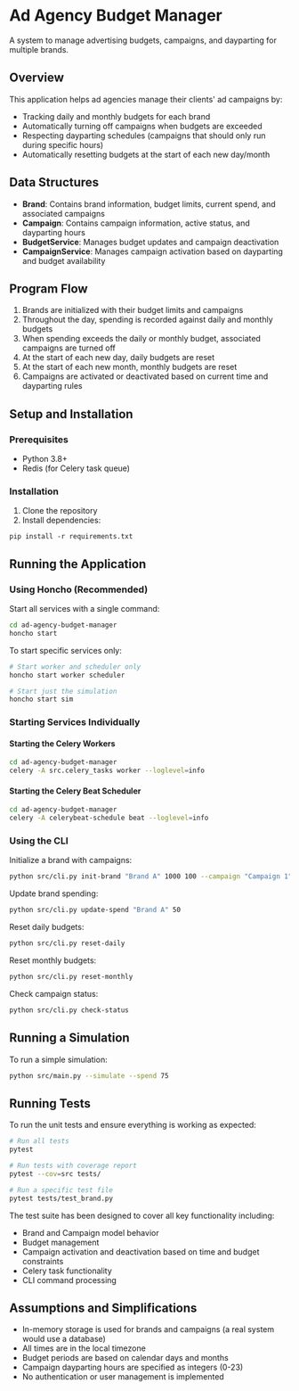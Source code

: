 # Ad Agency Budget Manager

A system to manage advertising budgets, campaigns, and dayparting for multiple brands.

## Overview

This application helps ad agencies manage their clients' ad campaigns by:
- Tracking daily and monthly budgets for each brand
- Automatically turning off campaigns when budgets are exceeded
- Respecting dayparting schedules (campaigns that should only run during specific hours)
- Automatically resetting budgets at the start of each new day/month

## Data Structures

- **Brand**: Contains brand information, budget limits, current spend, and associated campaigns
- **Campaign**: Contains campaign information, active status, and dayparting hours
- **BudgetService**: Manages budget updates and campaign deactivation
- **CampaignService**: Manages campaign activation based on dayparting and budget availability

## Program Flow

1. Brands are initialized with their budget limits and campaigns
2. Throughout the day, spending is recorded against daily and monthly budgets
3. When spending exceeds the daily or monthly budget, associated campaigns are turned off
4. At the start of each new day, daily budgets are reset
5. At the start of each new month, monthly budgets are reset
6. Campaigns are activated or deactivated based on current time and dayparting rules

## Setup and Installation

### Prerequisites

- Python 3.8+
- Redis (for Celery task queue)

### Installation

1. Clone the repository
2. Install dependencies:
```
pip install -r requirements.txt
```

## Running the Application

### Using Honcho (Recommended)

Start all services with a single command:

```bash
cd ad-agency-budget-manager
honcho start
```

To start specific services only:

```bash
# Start worker and scheduler only
honcho start worker scheduler

# Start just the simulation
honcho start sim
```

### Starting Services Individually

#### Starting the Celery Workers

```bash
cd ad-agency-budget-manager
celery -A src.celery_tasks worker --loglevel=info
```

#### Starting the Celery Beat Scheduler

```bash
cd ad-agency-budget-manager
celery -A celerybeat-schedule beat --loglevel=info
```

### Using the CLI

Initialize a brand with campaigns:

```bash
python src/cli.py init-brand "Brand A" 1000 100 --campaign "Campaign 1" 9 17 --campaign "Campaign 2" 0 24
```

Update brand spending:

```bash
python src/cli.py update-spend "Brand A" 50
```

Reset daily budgets:

```bash
python src/cli.py reset-daily
```

Reset monthly budgets:

```bash
python src/cli.py reset-monthly
```

Check campaign status:

```bash
python src/cli.py check-status
```

## Running a Simulation

To run a simple simulation:

```bash
python src/main.py --simulate --spend 75
```

## Running Tests

To run the unit tests and ensure everything is working as expected:

```bash
# Run all tests
pytest

# Run tests with coverage report
pytest --cov=src tests/

# Run a specific test file
pytest tests/test_brand.py
```

The test suite has been designed to cover all key functionality including:
- Brand and Campaign model behavior
- Budget management
- Campaign activation and deactivation based on time and budget constraints
- Celery task functionality
- CLI command processing

## Assumptions and Simplifications

- In-memory storage is used for brands and campaigns (a real system would use a database)
- All times are in the local timezone
- Budget periods are based on calendar days and months
- Campaign dayparting hours are specified as integers (0-23)
- No authentication or user management is implemented